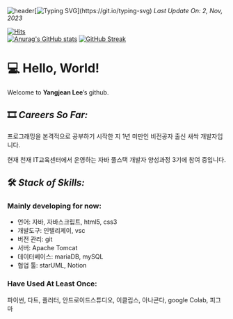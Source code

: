 ![header](https://capsule-render.vercel.app/api?type=waving&color=5c8ebb&text=&animation=twinkling&height=80)[![Typing SVG](https://readme-typing-svg.demolab.com?font=Tourney&weight=500&size=45&duration=3500&pause=3&color=1d467d&center=false&vCenter=false&multiline=true&repeat=true&width=1000&height=100&lines=Posse+vident+et+possunt.)](https://git.io/typing-svg)
*Last Update On: 2, Nov, 2023* <br>

[![Hits](https://hits.seeyoufarm.com/api/count/incr/badge.svg?url=https%3A%2F%2Fgithub.com%2Flzynee%2Fhit-counter&count_bg=%234AC7D5&title_bg=%23555555&icon=&icon_color=%23E7E7E7&title=hits&edge_flat=false)](https://hits.seeyoufarm.com)<br>
[![Anurag's GitHub stats](https://github-readme-stats.vercel.app/api?username=lzynee&hide=contribs&hide_rank=true&theme=shadow_blue&height=195)](https://github.com/anuraghazra/github-readme-stats) 
[![GitHub Streak](https://streak-stats.demolab.com?user=Lzynee&theme=iceberg&hide_border=true&date_format=M%20j%5B%2C%20Y%5D)](https://git.io/streak-stats)


# 💻 Hello, World!

Welcome to **Yangjean Lee**’s github.

## 🎞️ *Careers So Far:*



프로그래밍을 본격적으로 공부하기 시작한 지 1년 미만인 비전공자 출신 새싹 개발자입니다.

현재 천재 IT교육센터에서 운영하는 자바 풀스택 개발자 양성과정 3기에 참여 중입니다.

## 🛠️ *Stack of Skills:*



### Mainly developing for now:

- 언어: 자바, 자바스크립트, html5, css3
- 개발도구: 인텔리제이, vsc
- 버전 관리: git
- 서버: Apache Tomcat
- 데이터베이스: mariaDB, mySQL
- 협업 툴: starUML, Notion

### Have Used At Least Once:

파이썬, 다트, 플러터, 안드로이드스튜디오, 이클립스, 아나콘다, google Colab, 피그마
